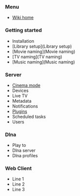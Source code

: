 ### Menu
* [Wiki home](home)

### Getting started
* Installation
* [Library setup](Library setup)
* [Movie naming](Movie naming)
* [TV naming](TV naming)
* [Music naming](Music naming)

### Server

* [Cinema mode](Cinema-Mode)
* Devices
* Live TV
* Metadata
* Notifications
* [Plugins](Plugins)
* Scheduled tasks
* Users

### Dlna
* Play to
* Dlna server
* Dlna profiles

### Web Client
* Line 1
* Line 2
* Line 3